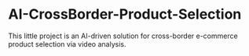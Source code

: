 # AI-CrossBorder-Product-Selection
This little project is an AI-driven solution for cross-border e-commerce product selection via video analysis.
